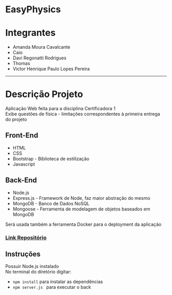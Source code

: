 # EasyPhysics

# Integrantes

- Amanda Moura Cavalcante
- Caio
- Davi Regonatti Rodrigues
- Thomas
- Victor Henrique Paulo Lopes Pereira

---

# Descrição Projeto

Aplicação Web feita para a disciplina Certificadora 1 <br>
Exibe questões de física - limitações correspondentes à primeira entrega do projeto

## Front-End

- HTML
- CSS
- Bootstrap - Biblioteca de estilização
- Javascript

## Back-End

- Node.js
- Express.js - Framework de Node, faz maior abstração do mesmo
- MongoDB - Banco de Dados NoSQL
- Mongoose - Ferramenta de modelagem de objetos baseados em MongoDB

Será usada também a ferramenta Docker para o deployment da aplicação

### [Link Repositório](https://github.com/Davison003/EasyPhysics)

## Instruções

Possuir Node.js instalado <br>
No terminal do diretório digitar: 
+ ```npm install``` para instalar as dependências
+ ```npm server.js ``` para executar o back
